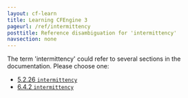 ```yaml
---
layout: cf-learn
title: Learning CFEngine 3
pageurl: /ref/intermittency
posttitle: Reference disambiguation for 'intermittency'
navsection: none
---
```


The term 'intermittency' could refer to several sections in the documentation. Please choose one:

- [5.2.26 <code>intermittency</code>](https://cfengine.com/manuals/cf3-Reference#intermittency-in-agent)
- [6.4.2 <code>intermittency</code>](https://cfengine.com/manuals/cf3-Reference#intermittency-in-reports)
